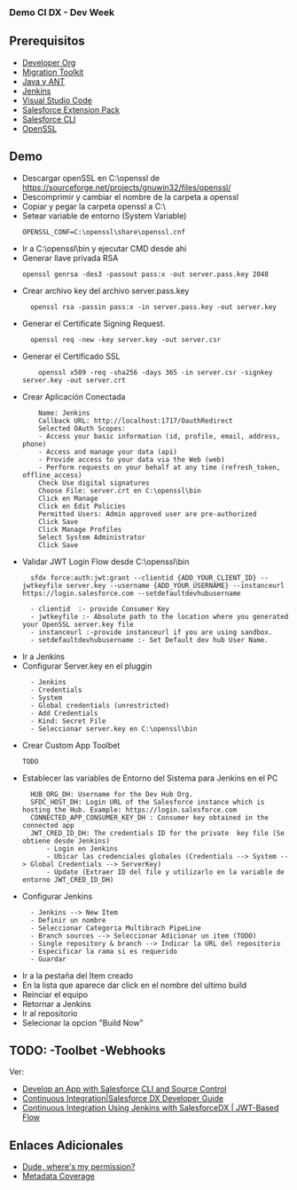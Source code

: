 ### Demo CI DX - Dev Week

## Prerequisitos

- [Developer Org](https://developer.salesforce.com/signup)
- [Migration Toolkit](https://developer.salesforce.com/docs/atlas.en-us.daas.meta/daas/forcemigrationtool_install.htm)
- [Java y ANT](https://developer.salesforce.com/docs/atlas.en-us.daas.meta/daas/forcemigrationtool_prereq.htm)
- [Jenkins](https://jenkins.io/download/)
- [Visual Studio Code](https://code.visualstudio.com/)
- [Salesforce Extension Pack](https://marketplace.visualstudio.com/items?itemName=salesforce.salesforcedx-vscode)
- [Salesforce CLI](https://developer.salesforce.com/tools/sfdxcli)
- [OpenSSL](https://sourceforge.net/projects/gnuwin32/files/openssl/0.9.8h-1/openssl-0.9.8h-1-bin.zip/download)

## Demo
- Descargar openSSL en C:\openssl de https://sourceforge.net/projects/gnuwin32/files/openssl/
- Descomprimir y cambiar el nombre de la carpeta a openssl
- Copiar y pegar la carpeta openssl a C:\
- Setear variable de entorno (System Variable)
  ```
  OPENSSL_CONF=C:\openssl\share\openssl.cnf
  ```
- Ir a C:\openssl\bin y ejecutar CMD desde ahí
- Generar llave privada RSA
  ```
  openssl genrsa -des3 -passout pass:x -out server.pass.key 2048
  ```
- Crear archivo key del archivo server.pass.key 
  ```
    openssl rsa -passin pass:x -in server.pass.key -out server.key
  ```
- Generar el Certificate Signing Request.
  ```
    openssl req -new -key server.key -out server.csr
  ```
- Generar el Certificado SSL
  ```
      openssl x509 -req -sha256 -days 365 -in server.csr -signkey server.key -out server.crt
  ```
- Crear Aplicación Conectada
  ``` 
      Name: Jenkins
      Callback URL: http://localhost:1717/OauthRedirect
      Selected OAuth Scopes:
      - Access your basic information (id, profile, email, address, phone)
      - Access and manage your data (api)
      - Provide access to your data via the Web (web)
      - Perform requests on your behalf at any time (refresh_token, offline_access)
      Check Use digital signatures
      Choose File: server.crt en C:\openssl\bin
      Click en Manage
      Click en Edit Policies
      Permitted Users: Admin approved user are pre-authorized
      Click Save
      Click Manage Profiles
      Select System Administrator
      Click Save
  ```
- Validar JWT Login Flow desde C:\openssl\bin
  ```
    sfdx force:auth:jwt:grant --clientid {ADD_YOUR_CLIENT_ID} --jwtkeyfile server.key --username {ADD_YOUR_USERNAME} --instanceurl https://login.salesforce.com --setdefaultdevhubusername
  ```
  ```
    - clientid  :- provide Consumer Key
    - jwtkeyfile :- Absolute path to the location where you generated your OpenSSL server.key file
    - instanceurl :-provide instanceurl if you are using sandbox.
    - setdefaultdevhubusername :- Set Default dev hub User Name.
  ```
- Ir a Jenkins
- Configurar Server.key en el pluggin
  ```
    - Jenkins
    - Credentials
    - System
    - Global credentials (unrestricted) 
    - Add Credentials
    - Kind: Secret File
    - Seleccionar server.key en C:\openssl\bin
  ```
- Crear Custom App Toolbet 
  ```
  TODO
  ```
- Establecer las variables de Entorno del Sistema para Jenkins en el PC 
  ```
    HUB_ORG_DH: Username for the Dev Hub Org.
    SFDC_HOST_DH: Login URL of the Salesforce instance which is hosting the Hub. Example: https://login.salesforce.com
    CONNECTED_APP_CONSUMER_KEY_DH : Consumer key obtained in the connected app
    JWT_CRED_ID_DH: The credentials ID for the private  key file (Se obtiene desde Jenkins)
        - Login en Jenkins
        - Ubicar las credenciales globales (Credentials --> System --> Global Credentials --> ServerKey)
        - Update (Extraer ID del file y utilizarlo en la variable de entorno JWT_CRED_ID_DH)
   ```
- Configurar Jenkins
  ```
    - Jenkins --> New Item
    - Definir un nombre
    - Seleccionar Categoria Multibrach PipeLine
    - Branch sources --> Seleccionar Adicionar un item (TODO)
    - Single repository & branch --> Indicar la URL del repositorio
    - Especificar la rama si es requerido
    - Guardar 
  ```  
- Ir a la pestaña del Item creado
- En la lista que aparece dar click en el nombre del ultimo build
- Reinciar el equipo
- Retornar a Jenkins
- Ir al repositorio 
- Selecionar la opcion "Build Now"

TODO:
-Toolbet
-Webhooks
-

Ver: 
- [Develop an App with Salesforce CLI and Source Control](https://trailhead.salesforce.com/en/content/learn/projects/develop-app-with-salesforce-cli-and-source-control)
- [Continuous Integration|Salesforce DX Developer Guide](https://developer.salesforce.com/docs/atlas.en-us.sfdx_dev.meta/sfdx_dev/sfdx_dev_ci.htm)
- [Continuous Integration Using Jenkins with SalesforceDX | JWT-Based Flow](http://amitsalesforce.blogspot.com/2019/01/continuous-integration-using-jenkins-with-salesforceDx.html)
 
## Enlaces Adicionales
  - [Dude, where's my permission?](http://www.salesforcehacker.com/2013/05/dude-wheres-my-permission.html)
  - [Metadata Coverage](https://developer.salesforce.com/docs/metadata-coverage)








